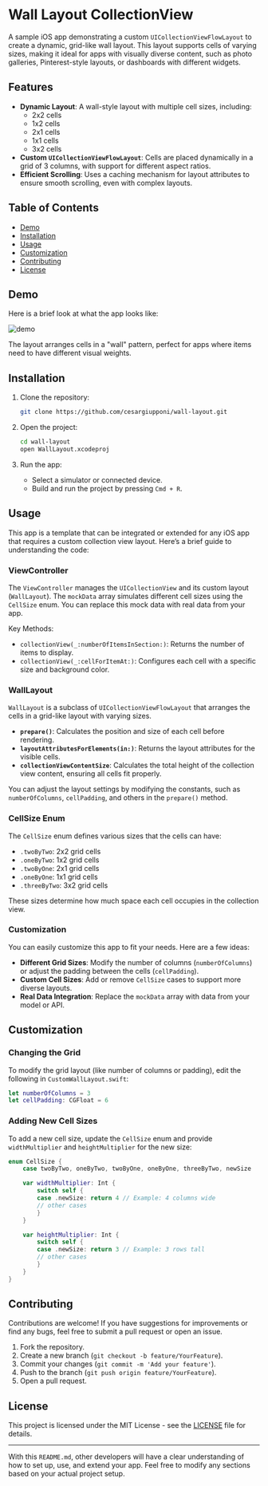 # Wall Layout CollectionView

A sample iOS app demonstrating a custom `UICollectionViewFlowLayout` to create a dynamic, grid-like wall layout. This layout supports cells of varying sizes, making it ideal for apps with visually diverse content, such as photo galleries, Pinterest-style layouts, or dashboards with different widgets.

## Features

- **Dynamic Layout**: A wall-style layout with multiple cell sizes, including:
  - 2x2 cells
  - 1x2 cells
  - 2x1 cells
  - 1x1 cells
  - 3x2 cells
- **Custom `UICollectionViewFlowLayout`**: Cells are placed dynamically in a grid of 3 columns, with support for different aspect ratios.
- **Efficient Scrolling**: Uses a caching mechanism for layout attributes to ensure smooth scrolling, even with complex layouts.

## Table of Contents

- [Demo](#demo)
- [Installation](#installation)
- [Usage](#usage)
- [Customization](#customization)
- [Contributing](#contributing)
- [License](#license)

## Demo

Here is a brief look at what the app looks like:

![demo](https://github.com/user-attachments/assets/87b6e15a-2f93-4dda-9a3b-3b9495fa1d5c)

The layout arranges cells in a "wall" pattern, perfect for apps where items need to have different visual weights.

## Installation

1. Clone the repository:

    ```bash
    git clone https://github.com/cesargiupponi/wall-layout.git
    ```

2. Open the project:

    ```bash
    cd wall-layout
    open WallLayout.xcodeproj
    ```

3. Run the app:

    - Select a simulator or connected device.
    - Build and run the project by pressing `Cmd + R`.

## Usage

This app is a template that can be integrated or extended for any iOS app that requires a custom collection view layout. Here’s a brief guide to understanding the code:

### ViewController

The `ViewController` manages the `UICollectionView` and its custom layout (`WallLayout`). The `mockData` array simulates different cell sizes using the `CellSize` enum. You can replace this mock data with real data from your app.

Key Methods:
- `collectionView(_:numberOfItemsInSection:)`: Returns the number of items to display.
- `collectionView(_:cellForItemAt:)`: Configures each cell with a specific size and background color.

### WallLayout

`WallLayout` is a subclass of `UICollectionViewFlowLayout` that arranges the cells in a grid-like layout with varying sizes.

- **`prepare()`**: Calculates the position and size of each cell before rendering.
- **`layoutAttributesForElements(in:)`**: Returns the layout attributes for the visible cells.
- **`collectionViewContentSize`**: Calculates the total height of the collection view content, ensuring all cells fit properly.

You can adjust the layout settings by modifying the constants, such as `numberOfColumns`, `cellPadding`, and others in the `prepare()` method.

### CellSize Enum

The `CellSize` enum defines various sizes that the cells can have:

- `.twoByTwo`: 2x2 grid cells
- `.oneByTwo`: 1x2 grid cells
- `.twoByOne`: 2x1 grid cells
- `.oneByOne`: 1x1 grid cells
- `.threeByTwo`: 3x2 grid cells

These sizes determine how much space each cell occupies in the collection view.

### Customization

You can easily customize this app to fit your needs. Here are a few ideas:
- **Different Grid Sizes**: Modify the number of columns (`numberOfColumns`) or adjust the padding between the cells (`cellPadding`).
- **Custom Cell Sizes**: Add or remove `CellSize` cases to support more diverse layouts.
- **Real Data Integration**: Replace the `mockData` array with data from your model or API.

## Customization

### Changing the Grid

To modify the grid layout (like number of columns or padding), edit the following in `CustomWallLayout.swift`:

```swift
let numberOfColumns = 3
let cellPadding: CGFloat = 6
```

### Adding New Cell Sizes

To add a new cell size, update the `CellSize` enum and provide `widthMultiplier` and `heightMultiplier` for the new size:

```swift
enum CellSize {
    case twoByTwo, oneByTwo, twoByOne, oneByOne, threeByTwo, newSize

    var widthMultiplier: Int {
        switch self {
        case .newSize: return 4 // Example: 4 columns wide
        // other cases
        }
    }

    var heightMultiplier: Int {
        switch self {
        case .newSize: return 3 // Example: 3 rows tall
        // other cases
        }
    }
}
```

## Contributing

Contributions are welcome! If you have suggestions for improvements or find any bugs, feel free to submit a pull request or open an issue.

1. Fork the repository.
2. Create a new branch (`git checkout -b feature/YourFeature`).
3. Commit your changes (`git commit -m 'Add your feature'`).
4. Push to the branch (`git push origin feature/YourFeature`).
5. Open a pull request.

## License

This project is licensed under the MIT License - see the [LICENSE](LICENSE) file for details.

---

With this `README.md`, other developers will have a clear understanding of how to set up, use, and extend your app. Feel free to modify any sections based on your actual project setup.
